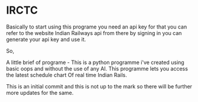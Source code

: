 # IRCTC

Basically to start using this programe you need an api key for that you can refer to the website Indian Railways api from there by signing in you can generate your api key and use it.

So,

A little brief of programe - This is a python programme i've created using basic oops and without the use of any AI. This programme lets you access the latest schedule chart Of real time Indian Rails.

This is an initial commit and this is not up to the mark so there will be further more updates for the same.
